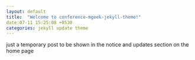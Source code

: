 ```yaml
---
layout: default
title:  "Welcome to conference-mgeek-jekyll-theme!"
date:07-11 15:25:08 +0530
categories: jekyll update theme
---
```

just a temporary post to be shown in the notice and updates section on the home page